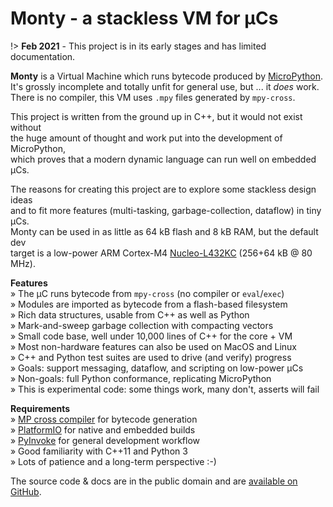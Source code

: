 # Monty - a stackless VM for µCs

!> **Feb 2021** - This project is in its early stages and has limited
documentation.

**Monty** is a Virtual Machine which runs bytecode produced by [MicroPython][MPY].  
It's grossly incomplete and totally unfit for general use, but ... it _does_ work.  
There is no compiler, this VM uses `.mpy` files generated by `mpy-cross`.

This project is written from the ground up in C++, but it would not exist without  
the huge amount of thought and work put into the development of MicroPython,  
which proves that a modern dynamic language can run well on embedded µCs.

The reasons for creating this project are to explore some stackless design ideas  
and to fit more features (multi-tasking, garbage-collection, dataflow) in tiny µCs.  
Monty can be used in as little as 64 kB flash and 8 kB RAM, but the default dev  
target is a low-power ARM Cortex-M4 [Nucleo-L432KC][L432] (256+64 kB @ 80 MHz).

**Features**  
» The µC runs bytecode from `mpy-cross` (no compiler or `eval`/`exec`)  
» Modules are imported as bytecode from a flash-based filesystem  
» Rich data structures, usable from C++ as well as Python  
» Mark-and-sweep garbage collection with compacting vectors  
» Small code base, well under 10,000 lines of C++ for the core + VM  
» Most non-hardware features can also be used on MacOS and Linux  
» C++ and Python test suites are used to drive (and verify) progress  
» Goals: support messaging, dataflow, and scripting on low-power µCs  
» Non-goals: full Python conformance, replicating MicroPython  
» This is experimental code: some things work, many don't, asserts will fail  

**Requirements**  
» [MP cross compiler][MPX] for bytecode generation  
» [PlatformIO][PIO] for native and embedded builds  
» [PyInvoke][INV] for general development workflow  
» Good familiarity with C++11 and Python 3  
» Lots of patience and a long-term perspective :-)

The source code & docs are in the public domain and are [available on GitHub][GIT].

[MPY]: https://micropython.org/
[L432]: https://www.st.com/en/evaluation-tools/nucleo-l432kc.html
[GIT]: https://github.com/jeelabs/monty
[PIO]: https://docs.platformio.org/en/latest/
[MPX]: https://github.com/micropython/micropython/tree/master/mpy-cross
[INV]: https://www.pyinvoke.org/
